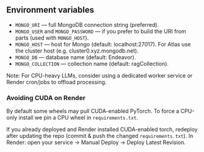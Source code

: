

## Environment variables
 - `MONGO_URI` — full MongoDB connection string (preferred).
 - `MONGO_USER` and `MONGO_PASSWORD` — if you prefer to build the URI from parts (used with `MONGO_HOST`).
 - `MONGO_HOST` — host for Mongo (default: localhost:27017). For Atlas use the cluster host (e.g. cluster0.xyz.mongodb.net).
 - `MONGO_DB` — database name (default: Endeavor).
 - `MONGO_COLLECTION` — collection name (default: ragCollection).

Note: For CPU-heavy LLMs, consider using a dedicated worker service or Render cron/jobs to offload processing.

### Avoiding CUDA on Render
By default some wheels may pull CUDA-enabled PyTorch. To force a CPU-only install we pin a CPU wheel in `requirements.txt`.

If you already deployed and Render installed CUDA-enabled torch, redeploy after updating the repo (commit & push the changed `requirements.txt`). In Render: open your service -> Manual Deploy -> Deploy Latest Revision.


